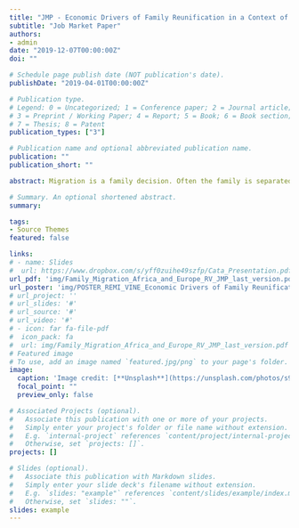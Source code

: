 ```yaml
---
title: "JMP - Economic Drivers of Family Reunification in a Context of International Migration"
subtitle: "Job Market Paper"
authors:
- admin
date: "2019-12-07T00:00:00Z"
doi: ""

# Schedule page publish date (NOT publication's date).
publishDate: "2019-04-01T00:00:00Z"

# Publication type.
# Legend: 0 = Uncategorized; 1 = Conference paper; 2 = Journal article;
# 3 = Preprint / Working Paper; 4 = Report; 5 = Book; 6 = Book section;
# 7 = Thesis; 8 = Patent
publication_types: ["3"]

# Publication name and optional abbreviated publication name.
publication: ""
publication_short: ""

abstract: Migration is a family decision. Often the family is separated after the migration of one of its members and the desire to reunify can drive many decisions and choices made by the family. Will there be a reunification? After how long will the family reunify? Where will the reunification occur - in the host country or in the source country? Family-based migration requires a closer look at sequential migrations when migration involves an initial stage of separation before reunification. This paper develops a simple model of the utility-maximizing behavior of a representative household composed of two spouses. It presents insights about how wages, price levels, age at migration, and cost of migration impacts both the duration of separation and the location where the family reunifies. Empirical evidence on migration between Africa and Europe (MAFE database) is provided. I use survival analysis methods to investigate the timing of reunification. My results confirm some of the model's predictions concerning the role of differences in the standards of living and the costs of migration, namely the price levels, the wealth in both countries, the costs of migration.

# Summary. An optional shortened abstract.
summary: 

tags:
- Source Themes
featured: false

links: 
# - name: Slides
#  url: https://www.dropbox.com/s/yff0zuihe49szfp/Cata_Presentation.pdf?dl=0
url_pdf: 'img/Family_Migration_Africa_and_Europe_RV_JMP_last_version.pdf'
url_poster: 'img/POSTER_REMI_VINE_Economic Drivers of Family Reunification.pdf'
# url_project: ''
# url_slides: '#'
# url_source: '#'
# url_video: '#'
# - icon: far fa-file-pdf
#  icon_pack: fa
#  url: img/Family_Migration_Africa_and_Europe_RV_JMP_last_version.pdf
# Featured image
# To use, add an image named `featured.jpg/png` to your page's folder. 
image:
  caption: 'Image credit: [**Unsplash**](https://unsplash.com/photos/s9CC2SKySJM)'
  focal_point: ""
  preview_only: false

# Associated Projects (optional).
#   Associate this publication with one or more of your projects.
#   Simply enter your project's folder or file name without extension.
#   E.g. `internal-project` references `content/project/internal-project/index.md`.
#   Otherwise, set `projects: []`.
projects: []

# Slides (optional).
#   Associate this publication with Markdown slides.
#   Simply enter your slide deck's filename without extension.
#   E.g. `slides: "example"` references `content/slides/example/index.md`.
#   Otherwise, set `slides: ""`.
slides: example
---
```


